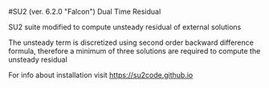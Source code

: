 #SU2 (ver. 6.2.0 "Falcon") Dual Time Residual

SU2 suite modified to compute unsteady residual of external solutions

The unsteady term is discretized using second order backward difference formula, therefore a minimum of three solutions are required to compute the unsteady residual

For info about installation visit  https://su2code.github.io



